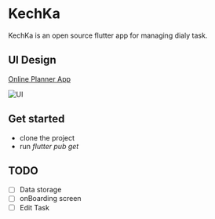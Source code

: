 # KechKa

KechKa is an open source flutter app for managing dialy task.

## UI Design

[Online Planner App](https://dribbble.com/shots/14700354-Online-Planner-App)

![UI](https://cdn.dribbble.com/users/5031392/screenshots/14700354/media/7991b1d3e0a8ac206490a124e70e09fd.png?compress=1&resize=1000x750)

## Get started

- clone the project
- run _flutter pub get_

## TODO

- [ ] Data storage
- [ ] onBoarding screen
- [ ] Edit Task
